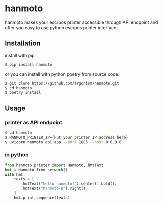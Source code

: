 # hanmoto

hanmoto makes your esc/pos printer accessible through API endpoint and offer you easy to use python esc/pos printer interface.

## Installation

install with pip
``` bash
$ pip install hanmoto
```

or you can install with python poetry from source code.

``` bash
$ git clone https://github.com/argonism/hanmoto.git
$ cd hanmoto
$ poetry install
```

## Usage

### printer as API endpoint
``` bash
$ cd hanmoto
$ HANMOTO_PRINTER_IP={Put your printer IP address here}
$ uvicorn hanmoto.api:app --port 1885 --host 0.0.0.0
```

### in python

``` python
from hanmoto.printer import Hanmoto, hmtText
hmt = Hanmoto.from_network()
with hmt:
    texts = [
        hmtText("hello hanmoto!").center().bold(),
        hmtText("hanmoto-n").right()
    ]
    hmt.print_sequence(texts)
```
